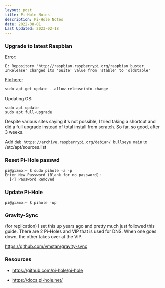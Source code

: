 ```yaml
---
layout: post
title: Pi-Hole Notes
description: Pi-Hole Notes
date: 2022-08-01
Last Updated: 2023-02-18
---
```

### Upgrade to latest Raspbian 
Error:
```
E: Repository 'http://raspbian.raspberrypi.org/raspbian buster InRelease' changed its 'Suite' value from 'stable' to 'oldstable'
```

[Fix here](https://forums.raspberrypi.com/viewtopic.php?t=318302):
```
sudo apt-get update --allow-releaseinfo-change
```

Updating OS:
```
sudo apt update
sudo apt full-upgrade
```

Despite various sites saying it's not possible, I tried taking a shortcut and did a full upgrade instead of total install from scratch.  So far, so good, after 3 weeks.

Add `deb https://archive.raspberrypi.org/debian/ bullseye main` to /etc/apt/sources.list

### Reset Pi-Hole passwd
```
pi@gizmo:~ $ sudo pihole -a -p
Enter New Password (Blank for no password):
  [✓] Password Removed
```

### Update Pi-Hole
```
pi@gizmo:~ $ pihole -up
```

### Gravity-Sync 
(for replication)
I set this up years ago and pretty much just followed this guide.  There are 2 Pi-Holes and VIP that is used for DNS.  When one goes down, the other takes over at the VIP.

https://github.com/vmstan/gravity-sync


### Resources
* https://github.com/pi-hole/pi-hole

* https://docs.pi-hole.net/


